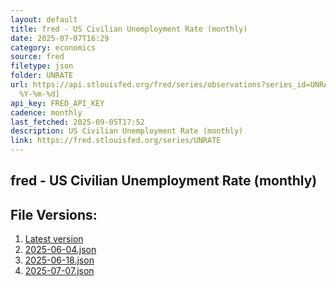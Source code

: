 ```yaml
---
layout: default
title: fred - US Civilian Unemployment Rate (monthly)
date: 2025-07-07T16:29
category: economics
source: fred
filetype: json
folder: UNRATE
url: https://api.stlouisfed.org/fred/series/observations?series_id=UNRATE&file_type=json&observation_end=[date
  %Y-%m-%d]
api_key: FRED_API_KEY
cadence: monthly
last_fetched: 2025-09-05T17:52
description: US Civilian Unemployment Rate (monthly)
link: https://fred.stlouisfed.org/series/UNRATE
---
```


## fred - US Civilian Unemployment Rate (monthly)

<div id="data-chart"></div>
<div id="data-table"></div>
<script>
document.addEventListener('DOMContentLoaded', function(){
  ShowChart($('#data-chart'));
  SourceTabler($('#data-table'));
});
</script>

## File Versions:
1. [Latest version](./latest.json)
2. [2025-06-04.json](./2025-06-04.json)
3. [2025-06-18.json](./2025-06-18.json)
4. [2025-07-07.json](./2025-07-07.json)
